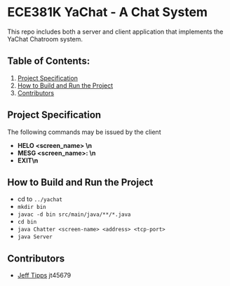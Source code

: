 # ECE381K YaChat - A Chat System
This repo includes both a server and client application that implements the YaChat Chatroom system.

## Table of Contents:
1. [Project Specification](#project-specification)
2. [How to Build and Run the Project](#how-to-build-and-run-the-project)
3. [Contributors](#contributors)

## Project Specification

The following commands may be issued by the client

- **HELO <screen_name> <IP> <Port>\n**
- **MESG <screen_name>: <message>\n**
- **EXIT\n**

## How to Build and Run the Project

- cd to `../yachat`
- `mkdir bin`
- `javac -d bin src/main/java/**/*.java`
- `cd bin`
- `java Chatter <screen-name> <address> <tcp-port>`
- `java Server`

## Contributors
- [Jeff Tipps](https://github.com/jag2k2) jt45679
